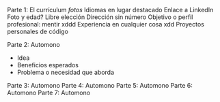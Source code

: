 Parte 1: El currículum
*fotos*
Idiomas en lugar destacado
Enlace a LinkedIn
Foto y edad? Libre elección
Dirección sin número
Objetivo o perfil profesional: mentir xddd
Experiencia en cualquier cosa xdd
Proyectos personales de código


Parte 2: Automono
- Idea
- Beneficios esperados
- Problema o necesidad que aborda

Parte 3: Automono
Parte 4: Automono
Parte 5: Automono
Parte 6: Automono
Parte 7: Automono